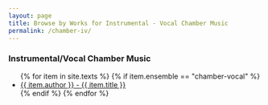 ```yaml
---
layout: page
title: Browse by Works for Instrumental - Vocal Chamber Music
permalink: /chamber-iv/
---
```

    
<div class="toc">
    
<h3>Instrumental/Vocal Chamber Music</h3>
    <ul class="texts">
    {% for item in site.texts %}
      {% if item.ensemble == "chamber-vocal" %}
          <li class="text-author.text-title">
          <a href="{{ site.baseurl }}{{ item.url }}">
        {{ item.author }} -
         {{ item.title }}
              </a>
    </li>
      {% endif %}
    {% endfor %}
  </ul>
</div>

